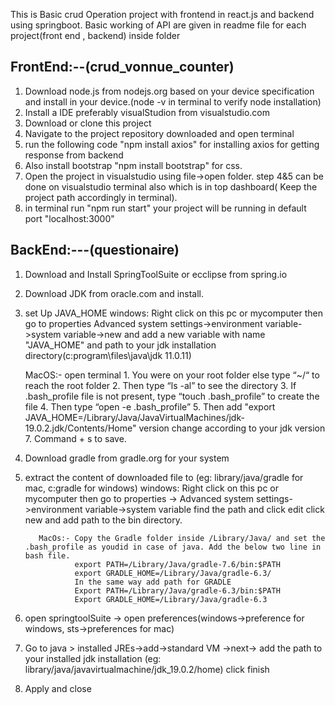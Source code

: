 This is Basic crud Operation project with frontend in react.js and backend using springboot.
Basic working of API are given in readme file for each project(front end , backend) inside folder


FrontEnd:--(crud_vonnue_counter)
------------
1) Download node.js from nodejs.org based on your device specification and install in your device.(node -v in terminal to verify node installation)
2) Install a IDE preferably visualStudion from visualstudio.com
3) Download or clone this project
4) Navigate to the project repository downloaded and open terminal
5) run the following code "npm install axios" for installing axios for getting response from backend
6) Also install bootstrap "npm install bootstrap" for css.
7) Open the project in visualstudio using file->open folder. step 4&5 can be done on visualstudio terminal also which is in top dashboard( Keep the project path accordingly in terminal).
8) in terminal run "npm run start" your project will be running in default port "localhost:3000"


BackEnd:---(questionaire)
---------
1) Download and Install SpringToolSuite or ecclipse from spring.io
2) Download JDK from oracle.com and install.
3) set Up JAVA_HOME
      windows: Right click on this pc or mycomputer then go to properties
               Advanced system settings->environment variable->system variable->new and add a new variable with name "JAVA_HOME" and path to your jdk installation directory(c:program\files\java\jdk 11.0.11)
      
      MacOS:- open terminal
              1. You were on your root folder else type “~/“ to reach the root folder
              2. Then type “ls -al” to see the directory
              3. If .bash_profile file is not present, type “touch .bash_profile” to create the file
              4. Then type “open -e .bash_profile”
              5. Then add "export JAVA_HOME=/Library/Java/JavaVirtualMachines/jdk-19.0.2.jdk/Contents/Home"  version change according to your jdk version
              7. Command + s to save.
4) Download gradle from gradle.org for your system
5) extract the content of downloaded file to (eg: library/java/gradle for mac, c:gradle for windows)
         windows: Right click on this pc or mycomputer then go to properties -> 
                  Advanced system settings->environment variable->system variable find the path and click edit click new and add path to the bin directory.

          MacOs:- Copy the Gradle folder inside /Library/Java/ and set the .bash_profile as youdid in case of java. Add the below two line in bash file.
                  export PATH=/Library/Java/gradle-7.6/bin:$PATH
                  export GRADLE_HOME=/Library/Java/gradle-6.3/
                  In the same way add path for GRADLE
                  Export PATH=/Library/Java/gradle-6.3/bin:$PATH
                  Export GRADLE_HOME=/Library/Java/gradle-6.3

6) open springtoolSuite -> open preferences(windows->preference for windows, sts->preferences for mac)
7) Go to java > installed JREs->add->standard VM ->next-> add the path to your installed jdk installation (eg: library/java/javavirtualmachine/jdk_19.0.2/home)  click finish
8) Apply and close

                                        
            
          
              

